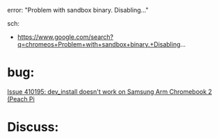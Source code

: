 error: "Problem with sandbox binary. Disabling..."

sch:
- https://www.google.com/search?q=chromeos+Problem+with+sandbox+binary.+Disabling...

# bug:
[Issue 410195: dev_install doesn't work on Samsung Arm Chromebook 2 (Peach Pi](https://bugs.chromium.org/p/chromium/issues/detail?id=410195)

# Discuss:
